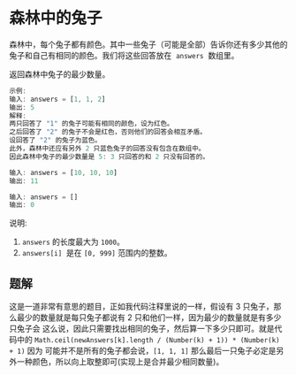 # 森林中的兔子

森林中，每个兔子都有颜色。其中一些兔子（可能是全部）告诉你还有多少其他的兔子和自己有相同的颜色。我们将这些回答放在  `answers`  数组里。

返回森林中兔子的最少数量。

```ts
示例:
输入: answers = [1, 1, 2]
输出: 5
解释:
两只回答了 "1" 的兔子可能有相同的颜色，设为红色。
之后回答了 "2" 的兔子不会是红色，否则他们的回答会相互矛盾。
设回答了 "2" 的兔子为蓝色。
此外，森林中还应有另外 2 只蓝色兔子的回答没有包含在数组中。
因此森林中兔子的最少数量是 5: 3 只回答的和 2 只没有回答的。

输入: answers = [10, 10, 10]
输出: 11

输入: answers = []
输出: 0
```

说明:

1. `answers` 的长度最大为 `1000`。
2. `answers[i]`  是在 `[0, 999]` 范围内的整数。

## 题解

这是一道非常有意思的题目，正如我代码注释里说的一样，假设有 3 只兔子，那么最少的数量就是每只兔子都说有 2 只和他们一样，因为最少的数量就是有多少只兔子会
这么说，因此只需要找出相同的兔子，然后算一下多少只即可。就是代码中的 `Math.ceil(newAnswers[k].length / (Number(k) + 1)) * (Number(k) + 1)` 因为
可能并不是所有的兔子都会说，`[1, 1, 1]` 那么最后一只兔子必定是另外一种颜色，所以向上取整即可(实现上是合并最少相同数量)。
